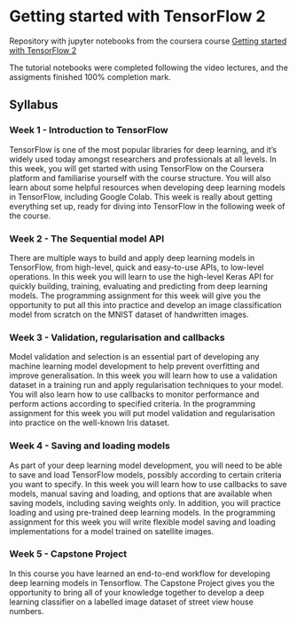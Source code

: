 # Getting started with TensorFlow 2

Repository with jupyter notebooks from the coursera course [Getting started with TensorFlow 2](https://www.coursera.org/learn/getting-started-with-tensor-flow2)

The tutorial notebooks were completed following the video lectures, and the assigments finished 100% completion mark.

## Syllabus

### Week 1 - Introduction to TensorFlow

TensorFlow is one of the most popular libraries for deep learning, and it’s widely used today amongst researchers and professionals at all levels.
In this week, you will get started with using TensorFlow on the Coursera platform and familiarise yourself with the course structure.
You will also learn about some helpful resources when developing deep learning models in TensorFlow, including Google Colab.
This week is really about getting everything set up, ready for diving into TensorFlow in the following week of the course.

### Week 2 - The Sequential model API

There are multiple ways to build and apply deep learning models in TensorFlow, from high-level, quick and easy-to-use APIs, to low-level operations.
In this week you will learn to use the high-level Keras API for quickly building, training, evaluating and predicting from deep learning models.
The programming assignment for this week will give you the opportunity to put all this into practice and develop an image classification model from scratch on the MNIST dataset of handwritten images.

### Week 3 - Validation, regularisation and callbacks

Model validation and selection is an essential part of developing any machine learning model development to help prevent overfitting and improve generalisation.
In this week you will learn how to use a validation dataset in a training run and apply regularisation techniques to your model.
You will also learn how to use callbacks to monitor performance and perform actions according to specified criteria.
In the programming assignment for this week you will put model validation and regularisation into practice on the well-known Iris dataset.

### Week 4 - Saving and loading models

As part of your deep learning model development, you will need to be able to save and load TensorFlow models, possibly according to certain criteria you want to specify.
In this week you will learn how to use callbacks to save models, manual saving and loading, and options that are available when saving models, including saving weights only.
In addition, you will practice loading and using pre-trained deep learning models.
In the programming assignment for this week you will write flexible model saving and loading implementations for a model trained on satellite images.

### Week 5 - Capstone Project

In this course you have learned an end-to-end workflow for developing deep learning models in Tensorflow.
The Capstone Project gives you the opportunity to bring all of your knowledge together to develop a deep learning classifier on a labelled image dataset of street view house numbers.

